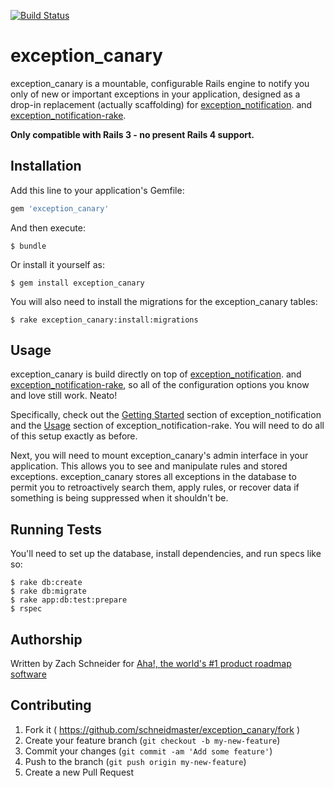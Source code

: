  [![Build Status](https://travis-ci.org/schneidmaster/exception_canary.svg?branch=master)](https://travis-ci.org/schneidmaster/exception_canary)

# exception_canary

exception_canary is a mountable, configurable Rails engine to notify you only of new or important exceptions in your application, designed as a drop-in replacement (actually scaffolding) for [exception_notification](https://github.com/smartinez87/exception_notification). and [exception_notification-rake](https://github.com/nikhaldi/exception_notification-rake).

**Only compatible with Rails 3 - no present Rails 4 support.**

## Installation

Add this line to your application's Gemfile:

```ruby
gem 'exception_canary'
```

And then execute:

    $ bundle

Or install it yourself as:

    $ gem install exception_canary

You will also need to install the migrations for the exception_canary tables:

    $ rake exception_canary:install:migrations

## Usage

exception_canary is build directly on top of [exception_notification](https://github.com/smartinez87/exception_notification). and [exception_notification-rake](https://github.com/nikhaldi/exception_notification-rake), so all of the configuration options you know and love still work. Neato!

Specifically, check out the [Getting Started](https://github.com/smartinez87/exception_notification#getting-started) section of exception_notification and the [Usage](https://github.com/nikhaldi/exception_notification-rake#usage) section of exception_notification-rake. You will need to do all of this setup exactly as before.

Next, you will need to mount exception_canary's admin interface in your application. This allows you to see and manipulate rules and stored exceptions. exception_canary stores all exceptions in the database to permit you to retroactively search them, apply rules, or recover data if something is being suppressed when it shouldn't be.

## Running Tests

You'll need to set up the database, install dependencies, and run specs like so:

    $ rake db:create
    $ rake db:migrate
    $ rake app:db:test:prepare
    $ rspec

## Authorship

Written by Zach Schneider for [Aha!, the world's #1 product roadmap software](http://www.aha.io/)

## Contributing

1. Fork it ( https://github.com/schneidmaster/exception_canary/fork )
2. Create your feature branch (`git checkout -b my-new-feature`)
3. Commit your changes (`git commit -am 'Add some feature'`)
4. Push to the branch (`git push origin my-new-feature`)
5. Create a new Pull Request
